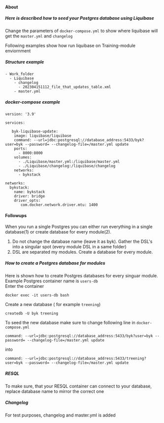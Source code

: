 #### About  
##### Here is described how to seed your Postgres database using Liquibase  

Change the parameters of `docker-compose.yml` to show where liquibase will get the `master.yml` and `changelog`  

Following examples show how run liquibase on Training-module enviornment

##### Structure example  
```
- Work_folder
  - Liquibase
    - changelog
      - 202304151112_file_that_updates_table.xml 
    - master.yml
```
##### docker-compose example

```
version: '3.9'

services:

   byk-liquibase-update:
    image: liquibase/liquibase
    command: --url=jdbc:postgresql://database_address:5433/byk?user=byk --password= --changelog-file=/master.yml update
    ports:
      - 8000:8000
    volumes:
      - ./Liquibase/master.yml:/liquibase/master.yml
      - ./Liquibase/changelog:/liquibase/changelog
    networks:
      - bykstack
      
networks:
  bykstack:
    name: bykstack
    driver: bridge
    driver_opts:                         
       com.docker.network.driver.mtu: 1400
```

#### Followups  
When you run a single Postgres you can either run everything in a single database(1) or create database for every module(2).
 1) Do not change the database name (leave it as byk). Gather the DSL's into a singular spot (every module DSL in a same folder)
 2) DSL are separated my modules. Create a database for every module.

##### How to create a Postgres database for modules
Here is shown how to create Postgres databases for every singuar module.  
Example Postgres container name is `users-db`  
Enter the container
```
docker exec -it users-db bash
```
Create a new database ( for example `treening`)
```
createdb -U byk treening
```
To seed the new database make sure to change following line in `docker-compose.yml`    
```
command: --url=jdbc:postgresql://database_address:5433/byk?user=byk --password= --changelog-file=/master.yml update
```
into
```
command: --url=jdbc:postgresql://database_address:5433/treening?user=byk --password= --changelog-file=/master.yml update
```

##### RESQL
To make sure, that your RESQL container can connect to your database, replace database name to mirror the correct one

##### Changelog  
For test purposes, changelog and master.yml is added
